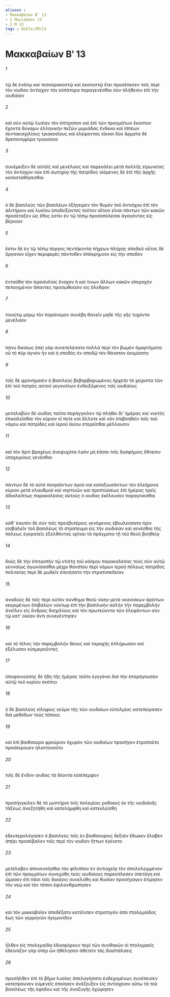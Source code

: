 ```yaml
---
aliases : 
- Μακκαβαίων Βʹ 13
- 2 Maccabees 13
- 2 M 13
tags : Bible/2M/13
---
```


# Μακκαβαίων Βʹ 13

###### 1
τῷ δὲ ἐνάτῳ καὶ τεσσαρακοστῷ καὶ ἑκατοστῷ ἔτει προσέπεσεν τοῖς περὶ τὸν ιουδαν ἀντίοχον τὸν εὐπάτορα παραγενέσθαι σὺν πλήθεσιν ἐπὶ τὴν ιουδαίαν
###### 2
καὶ σὺν αὐτῷ λυσίαν τὸν ἐπίτροπον καὶ ἐπὶ τῶν πραγμάτων ἕκαστον ἔχοντα δύναμιν ἑλληνικὴν πεζῶν μυριάδας ἕνδεκα καὶ ἱππέων πεντακισχιλίους τριακοσίους καὶ ἐλέφαντας εἴκοσι δύο ἅρματα δὲ δρεπανηφόρα τριακόσια
###### 3
συνέμειξεν δὲ αὐτοῖς καὶ μενέλαος καὶ παρεκάλει μετὰ πολλῆς εἰρωνείας τὸν ἀντίοχον οὐκ ἐπὶ σωτηρίᾳ τῆς πατρίδος οἰόμενος δὲ ἐπὶ τῆς ἀρχῆς κατασταθήσεσθαι
###### 4
ὁ δὲ βασιλεὺς τῶν βασιλέων ἐξήγειρεν τὸν θυμὸν τοῦ ἀντιόχου ἐπὶ τὸν ἀλιτήριον καὶ λυσίου ὑποδείξαντος τοῦτον αἴτιον εἶναι πάντων τῶν κακῶν προσέταξεν ὡς ἔθος ἐστὶν ἐν τῷ τόπῳ προσαπολέσαι ἀγαγόντας εἰς βέροιαν
###### 5
ἔστιν δὲ ἐν τῷ τόπῳ πύργος πεντήκοντα πήχεων πλήρης σποδοῦ οὗτος δὲ ὄργανον εἶχεν περιφερὲς πάντοθεν ἀπόκρημνον εἰς τὴν σποδόν
###### 6
ἐνταῦθα τὸν ἱεροσυλίας ἔνοχον ἢ καί τινων ἄλλων κακῶν ὑπεροχὴν πεποιημένον ἅπαντες προσωθοῦσιν εἰς ὄλεθρον
###### 7
τοιούτῳ μόρῳ τὸν παράνομον συνέβη θανεῖν μηδὲ τῆς γῆς τυχόντα μενέλαον
###### 8
πάνυ δικαίως ἐπεὶ γὰρ συνετελέσατο πολλὰ περὶ τὸν βωμὸν ἁμαρτήματα οὗ τὸ πῦρ ἁγνὸν ἦν καὶ ἡ σποδός ἐν σποδῷ τὸν θάνατον ἐκομίσατο
###### 9
τοῖς δὲ φρονήμασιν ὁ βασιλεὺς βεβαρβαρωμένος ἤρχετο τὰ χείριστα τῶν ἐπὶ τοῦ πατρὸς αὐτοῦ γεγονότων ἐνδειξόμενος τοῖς ιουδαίοις
###### 10
μεταλαβὼν δὲ ιουδας ταῦτα παρήγγειλεν τῷ πλήθει δι' ἡμέρας καὶ νυκτὸς ἐπικαλεῖσθαι τὸν κύριον εἴ ποτε καὶ ἄλλοτε καὶ νῦν ἐπιβοηθεῖν τοῖς τοῦ νόμου καὶ πατρίδος καὶ ἱεροῦ ἁγίου στερεῖσθαι μέλλουσιν
###### 11
καὶ τὸν ἄρτι βραχέως ἀνεψυχότα λαὸν μὴ ἐᾶσαι τοῖς δυσφήμοις ἔθνεσιν ὑποχειρίους γενέσθαι
###### 12
πάντων δὲ τὸ αὐτὸ ποιησάντων ὁμοῦ καὶ καταξιωσάντων τὸν ἐλεήμονα κύριον μετὰ κλαυθμοῦ καὶ νηστειῶν καὶ προπτώσεως ἐπὶ ἡμέρας τρεῖς ἀδιαλείπτως παρακαλέσας αὐτοὺς ὁ ιουδας ἐκέλευσεν παραγίνεσθαι
###### 13
καθ' ἑαυτὸν δὲ σὺν τοῖς πρεσβυτέροις γενόμενος ἐβουλεύσατο πρὶν εἰσβαλεῖν τοῦ βασιλέως τὸ στράτευμα εἰς τὴν ιουδαίαν καὶ γενέσθαι τῆς πόλεως ἐγκρατεῖς ἐξελθόντας κρῖναι τὰ πράγματα τῇ τοῦ θεοῦ βοηθείᾳ
###### 14
δοὺς δὲ τὴν ἐπιτροπὴν τῷ κτίστῃ τοῦ κόσμου παρακαλέσας τοὺς σὺν αὐτῷ γενναίως ἀγωνίσασθαι μέχρι θανάτου περὶ νόμων ἱεροῦ πόλεως πατρίδος πολιτείας περὶ δὲ μωδεϊν ἐποιήσατο τὴν στρατοπεδείαν
###### 15
ἀναδοὺς δὲ τοῖς περὶ αὐτὸν σύνθημα θεοῦ νίκην μετὰ νεανίσκων ἀρίστων κεκριμένων ἐπιβαλὼν νύκτωρ ἐπὶ τὴν βασιλικὴν αὐλὴν τὴν παρεμβολὴν ἀνεῖλεν εἰς ἄνδρας δισχιλίους καὶ τὸν πρωτεύοντα τῶν ἐλεφάντων σὺν τῷ κατ' οἰκίαν ὄντι συνεκέντησεν
###### 16
καὶ τὸ τέλος τὴν παρεμβολὴν δέους καὶ ταραχῆς ἐπλήρωσαν καὶ ἐξέλυσαν εὐημεροῦντες
###### 17
ὑποφαινούσης δὲ ἤδη τῆς ἡμέρας τοῦτο ἐγεγόνει διὰ τὴν ἐπαρήγουσαν αὐτῷ τοῦ κυρίου σκέπην
###### 18
ὁ δὲ βασιλεὺς εἰληφὼς γεῦμα τῆς τῶν ιουδαίων εὐτολμίας κατεπείρασεν διὰ μεθόδων τοὺς τόπους
###### 19
καὶ ἐπὶ βαιθσουρα φρούριον ὀχυρὸν τῶν ιουδαίων προσῆγεν ἐτροποῦτο προσέκρουεν ἠλαττονοῦτο
###### 20
τοῖς δὲ ἔνδον ιουδας τὰ δέοντα εἰσέπεμψεν
###### 21
προσήγγειλεν δὲ τὰ μυστήρια τοῖς πολεμίοις ροδοκος ἐκ τῆς ιουδαϊκῆς τάξεως ἀνεζητήθη καὶ κατελήμφθη καὶ κατεκλείσθη
###### 22
ἐδευτερολόγησεν ὁ βασιλεὺς τοῖς ἐν βαιθσουροις δεξιὰν ἔδωκεν ἔλαβεν ἀπῄει προσέβαλεν τοῖς περὶ τὸν ιουδαν ἥττων ἐγένετο
###### 23
μετέλαβεν ἀπονενοῆσθαι τὸν φίλιππον ἐν ἀντιοχείᾳ τὸν ἀπολελειμμένον ἐπὶ τῶν πραγμάτων συνεχύθη τοὺς ιουδαίους παρεκάλεσεν ὑπετάγη καὶ ὤμοσεν ἐπὶ πᾶσι τοῖς δικαίοις συνελύθη καὶ θυσίαν προσήγαγεν ἐτίμησεν τὸν νεὼ καὶ τὸν τόπον ἐφιλανθρώπησεν
###### 24
καὶ τὸν μακκαβαῖον ἀπεδέξατο κατέλιπεν στρατηγὸν ἀπὸ πτολεμαίδος ἕως τῶν γερρηνῶν ἡγεμονίδην
###### 25
ἦλθεν εἰς πτολεμαίδα ἐδυσφόρουν περὶ τῶν συνθηκῶν οἱ πτολεμαεῖς ἐδείναζον γὰρ ὑπὲρ ὧν ἠθέλησαν ἀθετεῖν τὰς διαστάλσεις
###### 26
προσῆλθεν ἐπὶ τὸ βῆμα λυσίας ἀπελογήσατο ἐνδεχομένως συνέπεισεν κατεπράυνεν εὐμενεῖς ἐποίησεν ἀνέζευξεν εἰς ἀντιόχειαν οὕτω τὰ τοῦ βασιλέως τῆς ἐφόδου καὶ τῆς ἀναζυγῆς ἐχώρησεν
